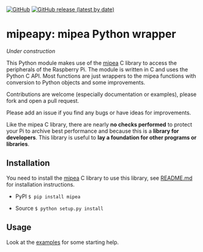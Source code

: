 [![GitHub](https://img.shields.io/github/license/jasLogic/mipeapy?color=blue)](https://github.com/jasLogic/mipeapy/blob/master/LICENSE)
[![GitHub release (latest by date)](https://img.shields.io/github/v/release/jasLogic/mipeapy)](https://github.com/jasLogic/mipeapy/releases/)

# mipeapy: mipea Python wrapper

*Under construction*

This Python module makes use of the [mipea](https://github.com/jasLogic/mipea)
C library to access the peripherals of the Raspberry Pi.
The module is written in C and uses the Python C API.
Most functions are just wrappers to the mipea functions with conversion to
Python objects and some improvements.

Contributions are welcome (especially documentation or examples), please fork
and open a pull request.

Please add an issue if you find any bugs or have ideas for improvements.

Like the mipea C library, there are nearly **no checks performed** to protect
your Pi to archive best performance and because this is a
**library for developers**.
This library is useful to **lay a foundation for other programs or libraries**.

## Installation
You need to install the [mipea](https://github.com/jasLogic/mipea) C library to
use this library, see [README.md](https://github.com/jasLogic/mipea/blob/master/README.md)
for installation instructions.
* PyPI
        ```
        $ pip install mipea
        ```

* Source
        ```
        $ python setup.py install
        ```

## Usage
Look at the [examples](https://github.com/jasLogic/mipeapy/tree/master/examples) for some starting help.
